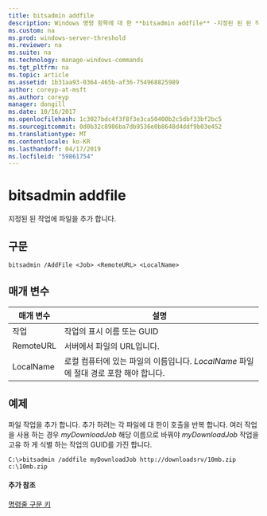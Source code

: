 ```yaml
---
title: bitsadmin addfile
description: Windows 명령 항목에 대 한 **bitsadmin addfile** -지정된 된 된 작업에 파일을 추가 합니다.
ms.custom: na
ms.prod: windows-server-threshold
ms.reviewer: na
ms.suite: na
ms.technology: manage-windows-commands
ms.tgt_pltfrm: na
ms.topic: article
ms.assetid: 1b31aa93-0364-465b-af36-754968825989
author: coreyp-at-msft
ms.author: coreyp
manager: dongill
ms.date: 10/16/2017
ms.openlocfilehash: 1c3027bdc4f3f8f3e3ca50400b2c5dbf33bf2bc5
ms.sourcegitcommit: 0d0b32c8986ba7db9536e0b8648d4ddf9b03e452
ms.translationtype: MT
ms.contentlocale: ko-KR
ms.lasthandoff: 04/17/2019
ms.locfileid: "59861754"
---
```

# <a name="bitsadmin-addfile"></a>bitsadmin addfile

지정된 된 작업에 파일을 추가 합니다.

## <a name="syntax"></a>구문

```
bitsadmin /AddFile <Job> <RemoteURL> <LocalName>
```

## <a name="parameters"></a>매개 변수

|매개 변수|설명|
|---------|-----------|
|작업|작업의 표시 이름 또는 GUID|
|RemoteURL|서버에서 파일의 URL입니다.|
|LocalName|로컬 컴퓨터에 있는 파일의 이름입니다. *LocalName* 파일에 절대 경로 포함 해야 합니다.|

## <a name="BKMK_examples"></a>예제

파일 작업을 추가 합니다. 추가 하려는 각 파일에 대 한이 호출을 반복 합니다. 여러 작업을 사용 하는 경우 *myDownloadJob* 해당 이름으로 바꿔야 *myDownloadJob* 작업을 고유 하 게 식별 하는 작업의 GUID를 가진 합니다.
```
C:\>bitsadmin /addfile myDownloadJob http://downloadsrv/10mb.zip c:\10mb.zip
```

#### <a name="additional-references"></a>추가 참조

[명령줄 구문 키](command-line-syntax-key.md)